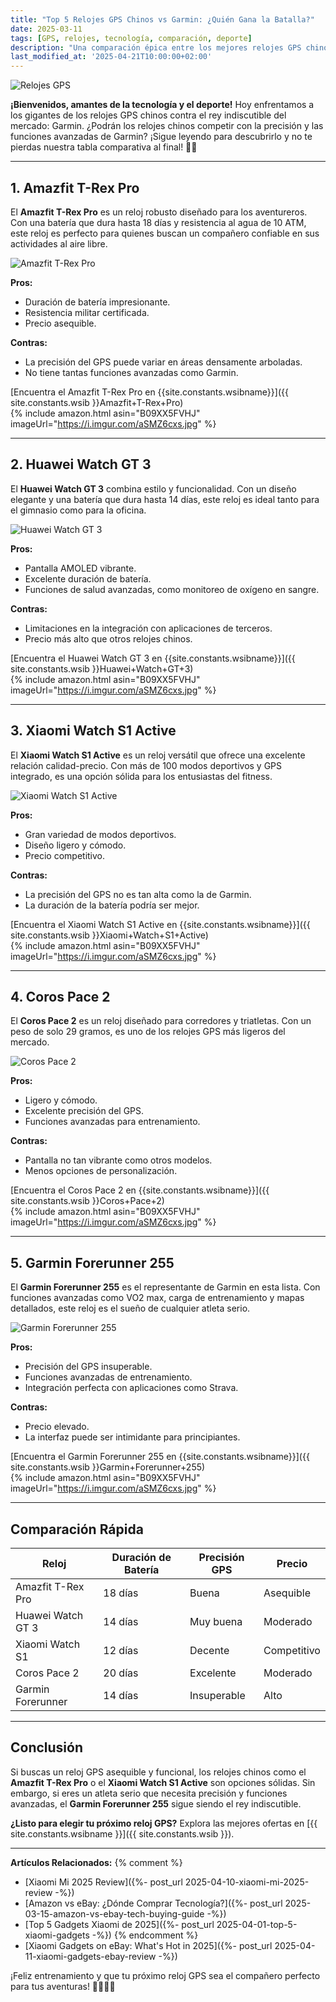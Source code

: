 ```yaml
---
title: "Top 5 Relojes GPS Chinos vs Garmin: ¿Quién Gana la Batalla?"
date: 2025-03-11
tags: [GPS, relojes, tecnología, comparación, deporte]
description: "Una comparación épica entre los mejores relojes GPS chinos y Garmin. Descubre cuál es el mejor para ti y tu muñeca."
last_modified_at: '2025-04-21T10:00:00+02:00'
---
```


![Relojes GPS](https://i.imgur.com/relojes-gps.jpg)


**¡Bienvenidos, amantes de la tecnología y el deporte!** Hoy enfrentamos a los gigantes de los relojes GPS chinos contra el rey indiscutible del mercado: Garmin. ¿Podrán los relojes chinos competir con la precisión y las funciones avanzadas de Garmin? ¡Sigue leyendo para descubrirlo y no te pierdas nuestra tabla comparativa al final! 🚴‍♂️

---

## **1. Amazfit T-Rex Pro**

El **Amazfit T-Rex Pro** es un reloj robusto diseñado para los aventureros. Con una batería que dura hasta 18 días y resistencia al agua de 10 ATM, este reloj es perfecto para quienes buscan un compañero confiable en sus actividades al aire libre.

![Amazfit T-Rex Pro](https://i.imgur.com/AmazfitT-RexPro.jpg)

**Pros:**
- Duración de batería impresionante.
- Resistencia militar certificada.
- Precio asequible.

**Contras:**
- La precisión del GPS puede variar en áreas densamente arboladas.
- No tiene tantas funciones avanzadas como Garmin.

[Encuentra el Amazfit T-Rex Pro en {{site.constants.wsibname}}]({{ site.constants.wsib }}Amazfit+T-Rex+Pro)  
{% include amazon.html asin="B09XX5FVHJ" imageUrl="https://i.imgur.com/aSMZ6cxs.jpg" %}

---

## **2. Huawei Watch GT 3**

El **Huawei Watch GT 3** combina estilo y funcionalidad. Con un diseño elegante y una batería que dura hasta 14 días, este reloj es ideal tanto para el gimnasio como para la oficina.

![Huawei Watch GT 3](https://i.imgur.com/HuaweiWatchGT3.jpg)

**Pros:**
- Pantalla AMOLED vibrante.
- Excelente duración de batería.
- Funciones de salud avanzadas, como monitoreo de oxígeno en sangre.

**Contras:**
- Limitaciones en la integración con aplicaciones de terceros.
- Precio más alto que otros relojes chinos.

[Encuentra el Huawei Watch GT 3 en {{site.constants.wsibname}}]({{ site.constants.wsib }}Huawei+Watch+GT+3)  
{% include amazon.html asin="B09XX5FVHJ" imageUrl="https://i.imgur.com/aSMZ6cxs.jpg" %}

---

## **3. Xiaomi Watch S1 Active**

El **Xiaomi Watch S1 Active** es un reloj versátil que ofrece una excelente relación calidad-precio. Con más de 100 modos deportivos y GPS integrado, es una opción sólida para los entusiastas del fitness.

![Xiaomi Watch S1 Active](https://i.imgur.com/XiaomiWatchS1Active.jpg)

**Pros:**
- Gran variedad de modos deportivos.
- Diseño ligero y cómodo.
- Precio competitivo.

**Contras:**
- La precisión del GPS no es tan alta como la de Garmin.
- La duración de la batería podría ser mejor.

[Encuentra el Xiaomi Watch S1 Active en {{site.constants.wsibname}}]({{ site.constants.wsib }}Xiaomi+Watch+S1+Active)  
{% include amazon.html asin="B09XX5FVHJ" imageUrl="https://i.imgur.com/aSMZ6cxs.jpg" %}

---

## **4. Coros Pace 2**

El **Coros Pace 2** es un reloj diseñado para corredores y triatletas. Con un peso de solo 29 gramos, es uno de los relojes GPS más ligeros del mercado.

![Coros Pace 2](https://i.imgur.com/CorosPace2.jpg)

**Pros:**
- Ligero y cómodo.
- Excelente precisión del GPS.
- Funciones avanzadas para entrenamiento.

**Contras:**
- Pantalla no tan vibrante como otros modelos.
- Menos opciones de personalización.

[Encuentra el Coros Pace 2 en {{site.constants.wsibname}}]({{ site.constants.wsib }}Coros+Pace+2)  
{% include amazon.html asin="B09XX5FVHJ" imageUrl="https://i.imgur.com/aSMZ6cxs.jpg" %}

---

## **5. Garmin Forerunner 255**

El **Garmin Forerunner 255** es el representante de Garmin en esta lista. Con funciones avanzadas como VO2 max, carga de entrenamiento y mapas detallados, este reloj es el sueño de cualquier atleta serio.

![Garmin Forerunner 255](https://i.imgur.com/GarminForerunner255.jpg)

**Pros:**
- Precisión del GPS insuperable.
- Funciones avanzadas de entrenamiento.
- Integración perfecta con aplicaciones como Strava.

**Contras:**
- Precio elevado.
- La interfaz puede ser intimidante para principiantes.

[Encuentra el Garmin Forerunner 255 en {{site.constants.wsibname}}]({{ site.constants.wsib }}Garmin+Forerunner+255)  
{% include amazon.html asin="B09XX5FVHJ" imageUrl="https://i.imgur.com/aSMZ6cxs.jpg" %}

---

## **Comparación Rápida**

| Reloj                | Duración de Batería | Precisión GPS | Precio         |
|----------------------|---------------------|---------------|----------------|
| Amazfit T-Rex Pro   | 18 días            | Buena         | Asequible      |
| Huawei Watch GT 3   | 14 días            | Muy buena     | Moderado       |
| Xiaomi Watch S1     | 12 días            | Decente       | Competitivo    |
| Coros Pace 2        | 20 días            | Excelente     | Moderado       |
| Garmin Forerunner   | 14 días            | Insuperable   | Alto           |

---

## **Conclusión**

Si buscas un reloj GPS asequible y funcional, los relojes chinos como el **Amazfit T-Rex Pro** o el **Xiaomi Watch S1 Active** son opciones sólidas. Sin embargo, si eres un atleta serio que necesita precisión y funciones avanzadas, el **Garmin Forerunner 255** sigue siendo el rey indiscutible.

**¿Listo para elegir tu próximo reloj GPS?** Explora las mejores ofertas en [{{ site.constants.wsibname }}]({{ site.constants.wsib }}).

---

**Artículos Relacionados:**
 {% comment %}
- [Xiaomi Mi 2025 Review]({%- post_url 2025-04-10-xiaomi-mi-2025-review -%})
- [Amazon vs eBay: ¿Dónde Comprar Tecnología?]({%- post_url 2025-03-15-amazon-vs-ebay-tech-buying-guide -%})
- [Top 5 Gadgets Xiaomi de 2025]({%- post_url 2025-04-01-top-5-xiaomi-gadgets -%})
{% endcomment %}
- [Xiaomi Gadgets on eBay: What's Hot in 2025]({%- post_url 2025-04-11-xiaomi-gadgets-ebay-review -%})

¡Feliz entrenamiento y que tu próximo reloj GPS sea el compañero perfecto para tus aventuras! 🚴‍♂️🏃‍♀️
